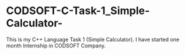 # CODSOFT-C-Task-1_Simple-Calculator-
This is my C++ Language Task 1 (Simple Calculator). I have started one month Internship in CODSOFT Company.
